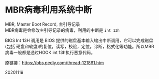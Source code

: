 # MBR病毒利用系统中断

MBR, Master Boot Record, 主引导记录  
MBR病毒是会修改主引导记录的病毒，利用的中断是 `int 13h`  

BIOS Int 13H 调用是 BIOS 提供的磁盘基本输入输出中断调用，它可以完成磁盘(包括
硬盘和软盘)的复位，读写，校验，定位，诊断，格式化等功能。所以MBR病毒一般都是通过HOOK int 13h执行恶意代码。   

原链接：https://bbs.pediy.com/thread-121861.htm  


20201119  

